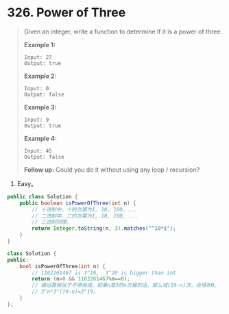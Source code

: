 # 326. Power of Three

> Given an integer, write a function to determine if it is a power of three.
>
> **Example 1:**
>
> ```
> Input: 27
> Output: true
> ```
>
> **Example 2:**
>
> ```
> Input: 0
> Output: false
> ```
>
> **Example 3:**
>
> ```
> Input: 9
> Output: true
> ```
>
> **Example 4:**
>
> ```
> Input: 45
> Output: false
> ```
>
> **Follow up:**
> Could you do it without using any loop / recursion?

1. Easy。

```java
public class Solution {
    public boolean isPowerOfThree(int n) {
        // 十进制中，十的次幂为1, 10, 100，...
        // 二进制中，二的次幂为1, 10, 100, ...
        // 三进制同理。
        return Integer.toString(n, 3).matches("^10*$");
    }
}
```

```cpp
class Solution {
public:
    bool isPowerOfThree(int n) {
        // 1162261467 is 3^19,  3^20 is bigger than int  
        return (n>0 && 1162261467%n==0);
        // 模运算相当于不停地减，如果n是3的n次幂的话，那么减(19-n)次，会得到0。
        // 3^n*3^(19-n)=3^19。
    }
};
```


